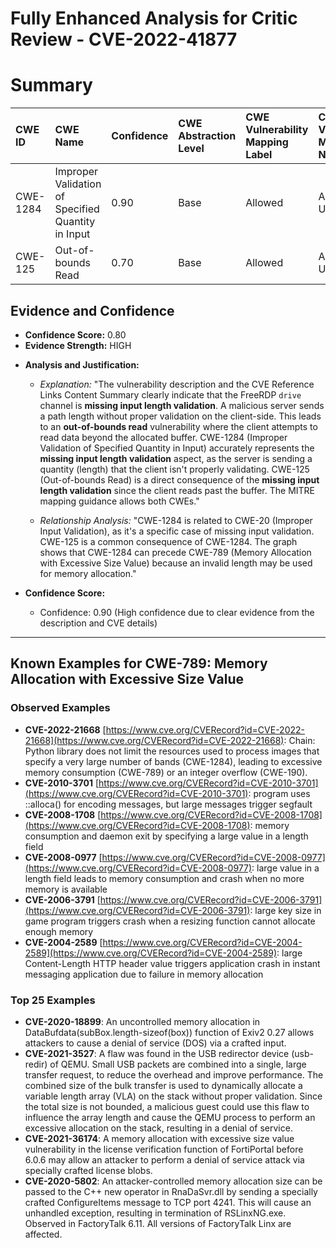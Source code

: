 # Fully Enhanced Analysis for Critic Review - CVE-2022-41877

# Summary
| CWE ID    | CWE Name                                      | Confidence | CWE Abstraction Level | CWE Vulnerability Mapping Label | CWE-Vulnerability Mapping Notes |
| :--------- | :-------------------------------------------- | :--------- | :-------------------- | :------------------------------ | :------------------------------ |
| CWE-1284 | Improper Validation of Specified Quantity in Input | 0.90       | Base                  | Allowed                       | Acceptable-Use                  |
| CWE-125  | Out-of-bounds Read                          | 0.70       | Base                  | Allowed                       | Acceptable-Use                  |

## Evidence and Confidence

*   **Confidence Score:** 0.80
*   **Evidence Strength:** HIGH

- **Analysis and Justification:**
  - *Explanation:* "The vulnerability description and the CVE Reference Links Content Summary clearly indicate that the FreeRDP `drive` channel is **missing input length validation**. A malicious server sends a path length without proper validation on the client-side. This leads to an **out-of-bounds read** vulnerability where the client attempts to read data beyond the allocated buffer. CWE-1284 (Improper Validation of Specified Quantity in Input) accurately represents the **missing input length validation** aspect, as the server is sending a quantity (length) that the client isn't properly validating. CWE-125 (Out-of-bounds Read) is a direct consequence of the **missing input length validation** since the client reads past the buffer. The MITRE mapping guidance allows both CWEs."
  
  - *Relationship Analysis:* "CWE-1284 is related to CWE-20 (Improper Input Validation), as it's a specific case of missing input validation. CWE-125 is a common consequence of CWE-1284. The graph shows that CWE-1284 can precede CWE-789 (Memory Allocation with Excessive Size Value) because an invalid length may be used for memory allocation."

- **Confidence Score:**
  - Confidence: 0.90 (High confidence due to clear evidence from the description and CVE details)

---



## Known Examples for CWE-789: Memory Allocation with Excessive Size Value
### Observed Examples
- **CVE-2022-21668** [https://www.cve.org/CVERecord?id=CVE-2022-21668](https://www.cve.org/CVERecord?id=CVE-2022-21668): Chain: Python library does not limit the resources used to process images that specify a very large number of bands (CWE-1284), leading to excessive memory consumption (CWE-789) or an integer overflow (CWE-190).
- **CVE-2010-3701** [https://www.cve.org/CVERecord?id=CVE-2010-3701](https://www.cve.org/CVERecord?id=CVE-2010-3701): program uses ::alloca() for encoding messages, but large messages trigger segfault
- **CVE-2008-1708** [https://www.cve.org/CVERecord?id=CVE-2008-1708](https://www.cve.org/CVERecord?id=CVE-2008-1708): memory consumption and daemon exit by specifying a large value in a length field
- **CVE-2008-0977** [https://www.cve.org/CVERecord?id=CVE-2008-0977](https://www.cve.org/CVERecord?id=CVE-2008-0977): large value in a length field leads to memory consumption and crash when no more memory is available
- **CVE-2006-3791** [https://www.cve.org/CVERecord?id=CVE-2006-3791](https://www.cve.org/CVERecord?id=CVE-2006-3791): large key size in game program triggers crash when a resizing function cannot allocate enough memory
- **CVE-2004-2589** [https://www.cve.org/CVERecord?id=CVE-2004-2589](https://www.cve.org/CVERecord?id=CVE-2004-2589): large Content-Length HTTP header value triggers application crash in instant messaging application due to failure in memory allocation
### Top 25 Examples
- **CVE-2020-18899**: An uncontrolled memory allocation in DataBufdata(subBox.length-sizeof(box)) function of Exiv2 0.27 allows attackers to cause a denial of service (DOS) via a crafted input.
- **CVE-2021-3527**: A flaw was found in the USB redirector device (usb-redir) of QEMU. Small USB packets are combined into a single, large transfer request, to reduce the overhead and improve performance. The combined size of the bulk transfer is used to dynamically allocate a variable length array (VLA) on the stack without proper validation. Since the total size is not bounded, a malicious guest could use this flaw to influence the array length and cause the QEMU process to perform an excessive allocation on the stack, resulting in a denial of service.
- **CVE-2021-36174**: A memory allocation with excessive size value vulnerability in the license verification function of FortiPortal before 6.0.6 may allow an attacker to perform a denial of service attack via specially crafted license blobs.
- **CVE-2020-5802**: An attacker-controlled memory allocation size can be passed to the C++ new operator in RnaDaSvr.dll by sending a specially crafted ConfigureItems message to TCP port 4241. This will cause an unhandled exception, resulting in termination of RSLinxNG.exe. Observed in FactoryTalk 6.11. All versions of FactoryTalk Linx are affected.
